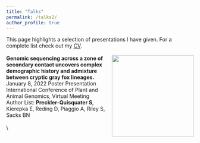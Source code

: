 ```yaml
---
title: "Talks"
permalink: /talks2/
author_profile: true
---
```

This page highlights a selection of presentations I have given. For a complete list check out my [CV](https://squisquater.github.io/cv/).\
\
[<img align="right" src="/files/Preckler-Quisquater_TWS2022.pdf" width="220">](/files/Preckler-Quisquater_TWS2022.pdf)
**Genomic sequencing across a zone of secondary contact uncovers complex demographic history and admixture between cryptic gray fox lineages.** \
January 8, 2022 Poster Presentation \
International Conference of Plant and Animal Genomics, Virtual Meeting \
Author List: **Preckler-Quisquater S**, Kierepka E, Reding D, Piaggio A, Riley S, Sacks BN \
\
\


